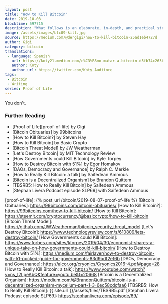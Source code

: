 ```yaml
---
layout: post
title: "How to Kill Bitcoin"
date: 2019-10-03
blocktime: 597715
description: "What follows is an elaborate, in-depth, and practical step-by-step guide on how to kill the beast which is Bitcoin. Bitcoin is remarkably resilient. As Rep. Patrick McHenry famously said: governments can not stop this innovation. And those that have tried, have already failed."
image: /assets/images/btc09-kill.jpg
source: https://medium.com/@dergigi/how-to-kill-bitcoin-25ad1eb4727d
author: Gigi
category: bitcoin
translations:
 - language: Spanish
   url: https://koty21.medium.com/c%C3%B3mo-matar-a-bitcoin-d5fb74c263b4
   author: Koty
   author_url: https://twitter.com/Koty_Auditore
tags:
 - Bitcoin
 - Writing
series: Proof of Life
---
```


You don't.

### Further Reading

- [Proof of Life][proof-of-life] by Gigi
- [Bitcoin Obituaries] by 99bitcoins
- [How to Kill Bitcoin?] by Steven Hay
- [How to Kill Bitcoin] by Basic Crypto
- [Bitcoin Threat Model] by JW Weatherman
- [Let's Destroy Bitcoin] by MIT Technology Review
- [How Governments could Kill Bitcoin] by Kyle Torpey
- [How to Destroy Bitcoin with 51%] by Egor Homakov
- [DAOs, Democracy and Governance] by Ralph C. Merkle
- [How to Really Kill Bitcoin: a talk] by Saifedean Ammous
- [Bitcoin is a Decentralized Organism] by Brandon Quittem
- [TBSRB5: How to Really Kill Bitcoin] by Saifedean Ammous
- [Stephan Livera Podcast episode SLP69] with Saifedean Ammous


[proof-of-life]: {% post_url /bitcoin/2019-08-07-proof-of-life %}
[Bitcoin Obituaries]: https://99bitcoins.com/bitcoin-obituaries/
[How to Kill Bitcoin?]: https://99bitcoins.com/how-to-kill-bitcoin/
[How to Kill Bitcoin]: https://steemit.com/cryptocurrency/@basiccrypto/how-to-kill-bitcoin
[Bitcoin Threat Model]: https://github.com/JWWeatherman/bitcoin_security_threat_model
[Let's Destroy Bitcoin]: https://www.technologyreview.com/s/610809/lets-destroy-bitcoin/
[How Governments could Kill Bitcoin]: https://www.forbes.com/sites/ktorpey/2019/04/30/economist-shares-a-unique-take-on-how-governments-could-kill-bitcoin/
[How to Destroy Bitcoin with 51%]: https://medium.com/fairlayer/how-to-destroy-bitcoin-with-51-pocked-guide-for-governments-83d9bdf2ef6b
[DAOs, Democracy and Governance]: https://alcor.org/cryonics/Cryonics2016-4.pdf#page=28
[How to Really Kill Bitcoin: a talk]: https://www.youtube.com/watch?v=ns_I2LpeAbQ&feature=youtu.be&t=20668
[Bitcoin is a Decentralized Organism]: https://medium.com/@BrandonQuittem/bitcoin-is-a-decentralized-organism-mycelium-part-1-3-6ec58cdcfaa6
[TBSRB5: How to Really Kill Bitcoin]: {{ site.url }}/assets/files/TBSRB5.pdf
[Stephan Livera Podcast episode SLP69]: https://stephanlivera.com/episode/69/
